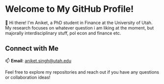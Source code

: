   

# Welcome to My GitHub Profile!

👋 Hi there! I'm Aniket, a PhD student in Finance at the University of Utah. My research focuses on whatever question i am liking at the moment, but majorally interdisciplinary stuff, pol econ and finance etc.




## Connect with Me

📫 **Email**: aniket.singh@utah.edu


Feel free to explore my repositories and reach out if you have any questions or collaboration ideas!

